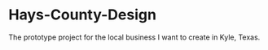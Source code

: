 # Hays-County-Design

The prototype project for the local business I want to create in Kyle, Texas.
